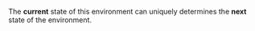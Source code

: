 The **current** state of this environment can uniquely determines the **next** state of the environment.